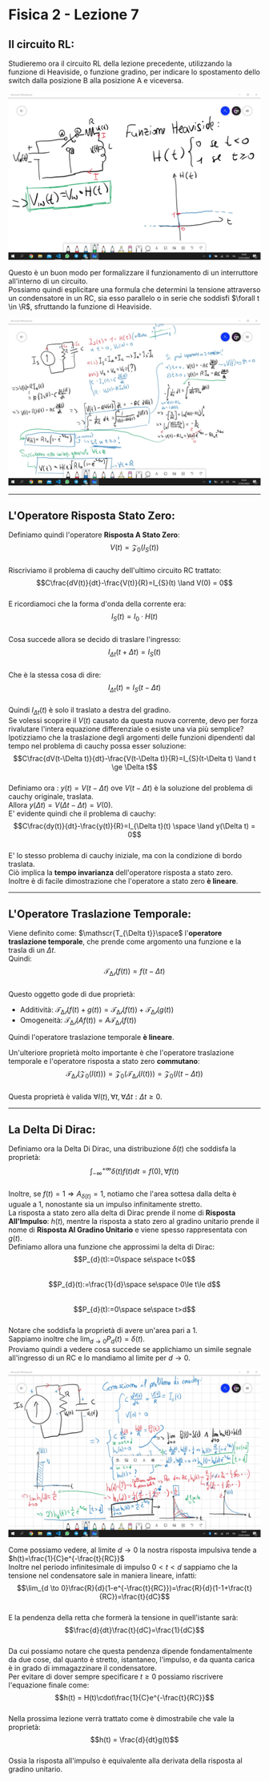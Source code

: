 <script type="text/javascript"
  src="https://cdnjs.cloudflare.com/ajax/libs/mathjax/2.7.0/MathJax.js?config=TeX-AMS_CHTML">
</script>
<script type="text/x-mathjax-config">
  MathJax.Hub.Config({
    tex2jax: {
      inlineMath: [['$','$'], ['\\(','\\)']],
      processEscapes: true},
      jax: ["input/TeX","input/MathML","input/AsciiMath","output/CommonHTML"],
      extensions: ["tex2jax.js","mml2jax.js","asciimath2jax.js","MathMenu.js","MathZoom.js","AssistiveMML.js", "[Contrib]/a11y/accessibility-menu.js"],
      TeX: {
      extensions: ["AMSmath.js","AMSsymbols.js","noErrors.js","noUndefined.js"],
      equationNumbers: {
      autoNumber: "AMS"
      }
    }
  });
</script>
Fisica 2 - Lezione 7
====================

Il circuito RL:
---------------

Studieremo ora il circuito RL della lezione precedente, utilizzando la funzione di Heaviside, o funzione gradino, per indicare lo spostamento dello switch dalla posizione B alla posizione A e viceversa.  

![Image](/img/lez7/funzione_heaviside.jpg)  

Questo è un buon modo per formalizzare il funzionamento di un interruttore all'interno di un circuito.  
Possiamo quindi esplicitare una formula che determini la tensione attraverso un condensatore in un RC, sia esso parallelo o in serie che soddisfi $\forall t \in \R$, sfruttando la funzione di Heaviside.  

![Image](/img/lez7/equazione_generale_circuito_rc_parallelo.jpg)  

---
L'Operatore Risposta Stato Zero:
--------------------------------

Definiamo quindi l'operatore **Risposta A Stato Zero**:  
$$V(t) = \mathscr{Z_{0}}(I_{S}(t))$$  
Riscriviamo il problema di cauchy dell'ultimo circuito RC trattato:  
$$C\frac{dV(t)}{dt}-\frac{V(t)}{R}=I_{S}(t) \land V(0) = 0$$  
E ricordiamoci che la forma d'onda della corrente era:  
$$I_{S}(t) = I_{0}\cdot H(t)$$  
Cosa succede allora se decido di traslare l'ingresso:  
$$I_{\Delta t}(t+\Delta t) = I_{S}(t)$$  
Che è la stessa cosa di dire:  
$$I_{\Delta t}(t) = I_{S}(t-\Delta t)$$  
Quindi $I_{\Delta t}(t)$ è solo il traslato a destra del gradino.  
Se volessi scoprire il $V(t)$ causato da questa nuova corrente, devo per forza rivalutare l'intera equazione differenziale o esiste una via più semplice?  
Ipotizziamo che la traslazione degli argomenti delle funzioni dipendenti dal tempo nel problema di cauchy possa esser soluzione:  
$$C\frac{dV(t-\Delta t)}{dt}-\frac{V(t-\Delta t)}{R}=I_{S}(t-\Delta t) \land t \ge \Delta t$$  
Definiamo ora : $y(t) = V(t-\Delta t)$ ove $V(t-\Delta t)$ è la soluzione del problema di cauchy originale, traslata.  
Allora $y(\Delta t) = V(\Delta t - \Delta t) = V(0)$.  
E' evidente quindi che il problema di cauchy:  
$$C\frac{dy(t)}{dt}-\frac{y(t)}{R}=I_{\Delta t}(t) \space \land y(\Delta t) = 0$$  
E' lo stesso problema di cauchy iniziale, ma con la condizione di bordo traslata.  
Ciò implica la **tempo invarianza** dell'operatore risposta a stato zero.  
Inoltre è di facile dimostrazione che l'operatore a stato zero **è lineare**.  

---
L'Operatore Traslazione Temporale:
----------------------------------

Viene definito come: $\mathscr{T_{\Delta t}}\space$ l'**operatore traslazione temporale**, che prende come argomento una funzione e la trasla di un $\Delta t$.  
Quindi:  
$$\mathscr{T_{\Delta t}}(f(t)) = f(t-\Delta t)$$  
Questo oggetto gode di due proprietà:
- Additività: $\mathscr{T_{\Delta t}}(f(t)+g(t)) = \mathscr{T_{\Delta t}}(f(t)) + \mathscr{T_{\Delta t}}(g(t))$  
- Omogeneità: $\mathscr{T_{\Delta t}}(Af(t)) = A\mathscr{T_{\Delta t}}(f(t))$  

Quindi l'operatore traslazione temporale **è lineare**.  

Un'ulteriore proprietà molto importante è che l'operatore traslazione temporale e l'operatore risposta a stato zero **commutano**:  
$$\mathscr{T_{\Delta t}}(\mathscr{Z_{0}}(I(t)))=\mathscr{Z_{0}}(\mathscr{T_{\Delta t}}(I(t)))=\mathscr{Z_{0}}(I(t-\Delta t))$$  
Questa proprietà è valida $\forall I(t), \forall t, \forall \Delta t:\Delta t \ge 0$.  

---
La Delta Di Dirac:
------------------

Definiamo ora la Delta Di Dirac, una distribuzione $\delta(t)$ che soddisfa la proprietà:  
$$\int_{-\infty}^{+\infty}\delta(t)f(t)dt=f(0), \forall f(t)$$  
Inoltre, se $f(t) = 1 \Longrightarrow A_{\delta(t)}=1$, notiamo che l'area sottesa dalla delta è uguale a 1, nonostante sia un impulso infinitamente stretto.  
La risposta a stato zero alla delta di Dirac prende il nome di **Risposta All'Impulso**: $h(t)$, mentre la risposta a stato zero al gradino unitario prende il nome di **Risposta Al Gradino Unitario** e viene spesso rappresentata con $g(t)$.  
Definiamo allora una funzione che approssimi la delta di Dirac:  
$$P_{d}(t):=0\space se\space t<0$$  
$$P_{d}(t):=\frac{1}{d}\space se\space 0\le t\le d$$  
$$P_{d}(t):=0\space se\space t>d$$  
Notare che soddisfa la proprietà di avere un'area pari a 1.  
Sappiamo inoltre che $\lim_{d \to 0}P_{d}(t)=\delta(t)$.  
Proviamo quindi a vedere cosa succede se applichiamo un simile segnale all'ingresso di un RC e lo mandiamo al limite per $d \to 0$.  

![Image](img/lez7/risposta_impulsiva_circuito_rc.jpg)  

Come possiamo vedere, al limite $d \to 0$ la nostra risposta impulsiva tende a $h(t)=\frac{1}{C}e^{-\frac{t}{RC}}$  
Inoltre nel periodo infinitesimale di impulso $0 < t < d$ sappiamo che la tensione nel condensatore sale in maniera lineare, infatti:  
$$\lim_{d \to 0}\frac{R}{d}(1-e^{-\frac{t}{RC}})=\frac{R}{d}(1-1+\frac{t}{RC})=\frac{t}{dC}$$  
E la pendenza della retta che formerà la tensione in quell'istante sarà:  
$$\frac{d}{dt}\frac{t}{dC}=\frac{1}{dC}$$  
Da cui possiamo notare che questa pendenza dipende fondamentalmente da due cose, dal quanto è stretto, istantaneo, l'impulso, e da quanta carica è in grado di immagazzinare il condensatore.  
Per evitare di dover sempre specificare $t\ge0$ possiamo riscrivere l'equazione finale come:  
$$h(t) = H(t)\cdot\frac{1}{C}e^{-\frac{t}{RC}}$$  
Nella prossima lezione verrà trattato come è dimostrabile che vale la proprietà:  
$$h(t) = \frac{d}{dt}g(t)$$  
Ossia la risposta all'impulso è equivalente alla derivata della risposta al gradino unitario.  

